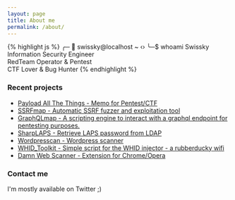 ```yaml
---
layout: page
title: About me
permalink: /about/
---
```


{% highlight js %}
╭─ 👻 swissky@localhost ~ ‹›
╰─$ whoami
Swissky  
Information Security Engineer  
RedTeam Operator & Pentest    
CTF Lover & Bug Hunter
{% endhighlight %}


### Recent projects
 - [Payload All The Things - Memo for Pentest/CTF](https://github.com/swisskyrepo/PayloadsAllTheThings)
 - [SSRFmap - Automatic SSRF fuzzer and exploitation tool](https://github.com/swisskyrepo/SSRFmap)
 - [GraphQLmap - A scripting engine to interact with a graphql endpoint for pentesting purposes.](https://github.com/swisskyrepo/GraphQLmap)
 - [SharpLAPS - Retrieve LAPS password from LDAP](https://github.com/swisskyrepo/SharpLAPS)
 - [Wordpresscan - Wordpress scanner](https://github.com/swisskyrepo/Wordpresscan)
 - [WHID_Toolkit - Simple script for the WHID injector - a rubberducky wifi](https://github.com/swisskyrepo/WHID_Toolkit)
 - [Damn Web Scanner - Extension for Chrome/Opera](https://github.com/swisskyrepo/DamnWebScanner)

### Contact me

I'm mostly available on Twitter ;)
